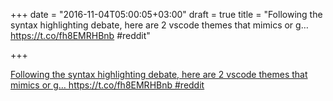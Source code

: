 +++
date = "2016-11-04T05:00:05+03:00"
draft = true
title = "Following the syntax highlighting debate, here are 2 vscode themes that mimics  or g… https://t.co/fh8EMRHBnb #reddit"

+++

<p><a href="https://t.co/gpLol0De39">Following the syntax highlighting debate, here are 2 vscode themes that mimics  or g… https://t.co/fh8EMRHBnb #reddit</a></p>

